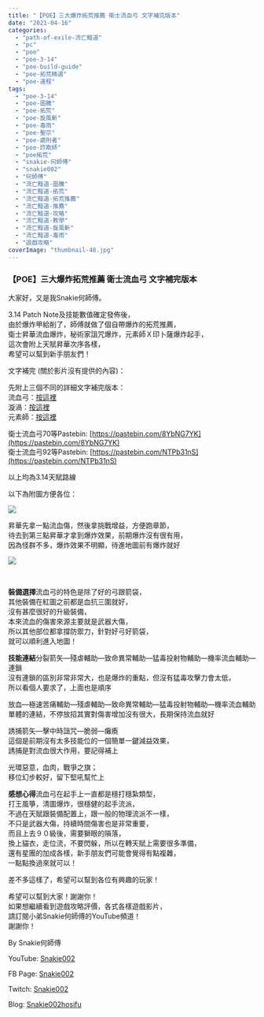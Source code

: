 ```yaml
---
title: "【POE】三大爆炸拓荒推薦 衛士流血弓 文字補完版本"
date: "2021-04-16"
categories: 
  - "path-of-exile-流亡黯道"
  - "pc"
  - "poe"
  - "poe-3-14"
  - "poe-build-guide"
  - "poe-拓荒精選"
  - "poe-遠程"
tags: 
  - "poe-3-14"
  - "poe-圖騰"
  - "poe-拓荒"
  - "poe-旋風斬"
  - "poe-毒雨"
  - "poe-聖宗"
  - "poe-處刑者"
  - "poe-詐欺師"
  - "poe拓荒"
  - "snakie-何師傅"
  - "snakie002"
  - "何師傅"
  - "流亡黯道-圖騰"
  - "流亡黯道-拓荒"
  - "流亡黯道-拓荒推薦"
  - "流亡黯道-推薦"
  - "流亡黯道-攻略"
  - "流亡黯道-教學"
  - "流亡黯道-旋風斬"
  - "流亡黯道-毒雨"
  - "遊戲攻略"
coverImage: "thumbnail-48.jpg"
---
```


### 【POE】三大爆炸拓荒推薦 衛士流血弓 文字補完版本

  
大家好，又是我Snakie何師傅。  

  
3.14 Patch Note及技能數值確定發佈後，  
由於爆炸甲給削了，師傅就做了個自帶爆炸的拓荒推薦，  
衛士昇華流血爆炸，秘術家詛咒爆炸，元素師Ｘ印卜薩爆炸起手，  
這次會附上天賦昇華次序各樣，  
希望可以幫到新手朋友們！  

  
文字補完 (關於影片沒有提供的內容)：  

  
先附上三個不同的詳細文字補完版本：  
流血弓：[按這裡](https://snakie002hosifu.blog/029-1/)  
漩渦：[按這裡](https://snakie002hosifu.blog/029-2/)  
元素師：[按這裡](https://snakie002hosifu.blog/029-3/)  

  
衛士流血弓70等Pastebin: [https://pastebin.com/8YbNG7YK](https://pastebin.com/8YbNG7YK)  
衛士流血弓92等Pastebin: [https://pastebin.com/NTPb31nS](https://pastebin.com/NTPb31nS)  

  
以上均為3.14天賦路線  

  
以下為附圖方便各位：  

  
![](WordPress/BLEED-1024x772.jpg)  

  
昇華先拿一點流血傷，然後拿挑戰增益，方便跑章節，  
待去到第三點昇華才拿到爆炸效果，前期爆炸沒有很有用，  
因為怪群不多，爆炸效果不明顯，待進地圖前有爆炸就好  

  
![](WordPress/1-3.png)  

  
   

  
**裝備選擇**流血弓的特色是除了好的弓跟箭袋，  
其他裝備在紅圖之前都是血抗三圍就好，  
沒有甚麼很好的升級裝備，  
本來流血的傷害來源主要就是武器大傷，  
所以其他部位都拿撐防禦力，針對好弓好箭袋，  
就可以順利進入地圖！  

  
**技能連結**分裂箭矢—殘虐輔助—致命異常輔助—猛毒投射物輔助—機率流血輔助—連鎖  
沒有連鎖的區別非常非常大，也是爆炸的重點，但沒有猛毒攻擊力會太低，  
所以看個人要求了，上面也是順序  

  
放血—極速苦痛輔助—殘虐輔助—致命異常輔助—猛毒投射物輔助—機率流血輔助  
單體的連結，不停放招其實對傷害增加沒有很大，長期保持流血就好  

  
誘捕箭矢—擊中時詛咒—脆弱—癱瘓  
這個是前期沒有太多技能位的一個簡單一鍵減益效果，  
誘捕是對流血很大作用，要記得補上  

  
光環惡意，血肉，戰爭之旗；  
移位幻步較好，留下堅吼幫忙上  

  
**感想心得**流血弓在起手上一直都是穩打穩紮類型，  
打王風箏，清圖爆炸，很穩健的起手流派，  
不過在天賦跟裝備配置上，跟一般的物理流派不一樣，  
不只是武器大傷，持續時間傷害也是非常重要，  
而且上去９０級後，需要獅眼的隕落，  
換上貓衣，走位流，不要閃躲，所以在轉天賦上需要很多準備，  
還有星團的加成各樣，新手朋友們可能會覺得有點複雜，  
一點點換過來就可以！  

  
差不多這樣了，希望可以幫到各位有興趣的玩家！  

  
希望可以幫到大家！謝謝你！  
如果想繼續看到遊戲攻略評價，各式各樣遊戲影片，  
請訂閱小弟Snakie何師傅的YouTube頻道！  
謝謝你！  

  
By Snakie何師傅  

  
YouTube: [Snakie002](https://www.youtube.com/c/Snakie002/)  

  
FB Page: [Snakie002](https://www.facebook.com/Snakie002/)  

  
Twitch: [Snakie002](https://www.twitch.tv/snakie002/)  

  
Blog: [Snakie002hosifu](https://snakie002hosifu.blog/)
